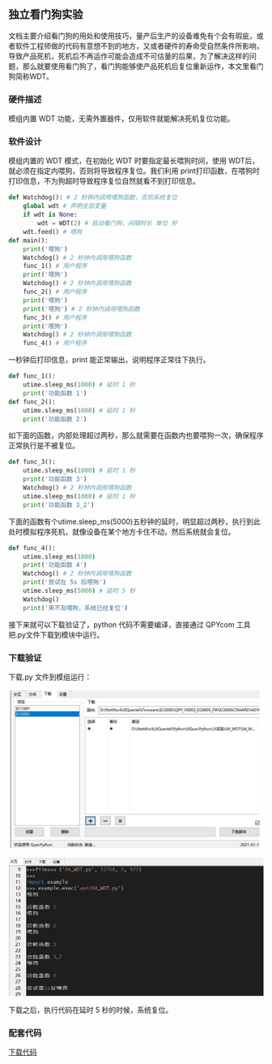 ## 独立看门狗实验

文档主要介绍看门狗的用处和使用技巧，量产后生产的设备难免有个会有瑕疵，或者软件工程师做的代码有意想不到的地方，又或者硬件的寿命受自然条件所影响，导致产品死机，死机后不再运作可能会造成不可估量的后果，为了解决这样的问题，那么就要使用看门狗了，看门狗能够使产品死机后复位重新运作，本文里看门狗简称WDT。

### 硬件描述

模组内置 WDT 功能，无需外置器件，仅用软件就能解决死机复位功能。

### 软件设计

模组内置的 WDT 模式，在初始化 WDT 时要指定最长喂狗时间，使用 WDT后，就必须在指定内喂狗，否则将导致程序复位。我们利用 print打印函数，在喂狗时打印信息，不为狗超时导致程序复位自然就看不到打印信息。

```python
def Watchdog(): # 2 秒钟内调用喂狗函数，否则系统复位
	global wdt # 声明全部变量
    if wdt is None:
    	wdt = WDT(2) # 启动看门狗，间隔时长 单位 秒
    wdt.feed() # 喂狗
def main():
    print('喂狗')
    Watchdog() # 2 秒钟内调用喂狗函数
    func_1() # 用户程序
    print('喂狗')
    Watchdog() # 2 秒钟内调用喂狗函数
    func_2() # 用户程序
    print('喂狗')
    print('喂狗') # 2 秒钟内调用喂狗函数
    func_3() # 用户程序
    print('喂狗')
    Watchdog() # 2 秒钟内调用喂狗函数
    func_4() # 用户程序
```

一秒钟后打印信息，print 能正常输出，说明程序正常往下执行。

```python
def func_1():
	utime.sleep_ms(1000) # 延时 1 秒
    print('功能函数 1')
def func_2():
    utime.sleep_ms(1000) # 延时 1 秒
	print('功能函数 2')
```

如下面的函数，内部处理超过两秒，那么就需要在函数内也要喂狗一次，确保程序正常执行是不被复位。

```python
def func_3():
    utime.sleep_ms(1000) # 延时 1 秒
    print('功能函数 3')
    Watchdog() # 2 秒钟内调用喂狗函数
    utime.sleep_ms(1000) # 延时 1 秒
    print('功能函数 3_2')
```

下面的函数有个utime.sleep_ms(5000)五秒钟的延时，明显超过两秒，执行到此处时模拟程序死机，就像设备在某个地方卡住不动，然后系统就会复位。

```python
def func_4():
	utime.sleep_ms(1000)
    print('功能函数 4')
    Watchdog() # 2 秒钟内调用喂狗函数
    print('尝试在 5s 后喂狗')
    utime.sleep_ms(5000) # 延时 5 秒
    Watchdog()
    print('来不及喂狗，系统已经复位')
```

接下来就可以下载验证了，python 代码不需要编译，直接通过 QPYcom 工具把.py文件下载到模块中运行。

### 下载验证

下载.py 文件到模组运行：

<span><div style="text-align: center;">
![](media/20210115095814.png)
</div></span>

<span><div style="text-align: center;">
![](media/b5ef6d654f81ae75d469cc32795760bc.jpg)
</div></span>

下载之后，执行代码在延时 5 秒的时候，系统复位。

### 配套代码

[下载代码](code/04_WDT.py)
